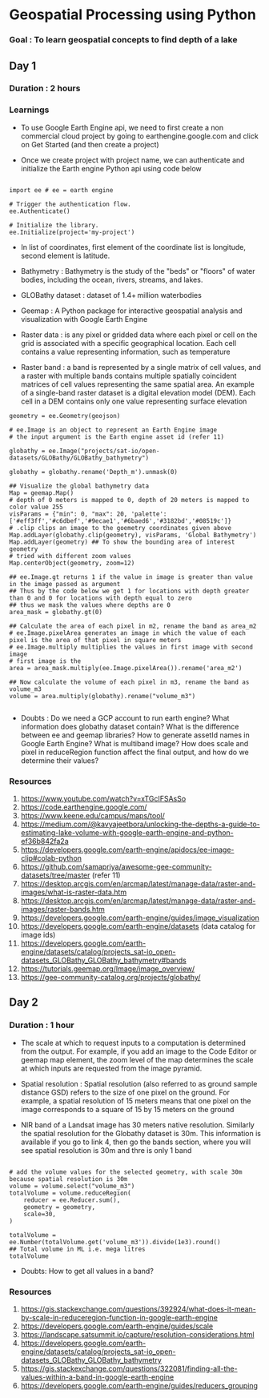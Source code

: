 # Geospatial Processing using Python

### Goal : To learn geospatial concepts to find depth of a lake

## Day 1

### Duration : 2 hours


### Learnings

* To use Google Earth Engine api, we need to first create a non commercial cloud project by going to earthengine.google.com and click on Get Started (and then create a project)

* Once we create project with project name, we can authenticate and initialize the Earth engine Python api using code below 

```

import ee # ee = earth engine

# Trigger the authentication flow.
ee.Authenticate()

# Initialize the library.
ee.Initialize(project='my-project')

```

- In list of coordinates, first element of the coordinate list is longitude, second element is latitude.

* Bathymetry : Bathymetry is the study of the "beds" or "floors" of water bodies, including the ocean, rivers, streams, and lakes.

* GLOBathy dataset : dataset of 1.4+ million waterbodies 

* Geemap : A Python package for interactive geospatial analysis and visualization with Google Earth Engine

* Raster data : is any pixel or gridded data where each pixel or cell on the grid is associated with a specific geographical location. Each cell contains a value representing information, such as temperature

* Raster band : a band is represented by a single matrix of cell values, and a raster with multiple bands contains multiple spatially coincident matrices of cell values representing the same spatial area. An example of a single-band raster dataset is a digital elevation model (DEM). Each cell in a DEM contains only one value representing surface elevation

```
geometry = ee.Geometry(geojson)

# ee.Image is an object to represent an Earth Engine image
# the input argument is the Earth engine asset id (refer 11)

globathy = ee.Image("projects/sat-io/open-datasets/GLOBathy/GLOBathy_bathymetry")

globathy = globathy.rename('Depth_m').unmask(0)

## Visualize the global bathymetry data
Map = geemap.Map()
# depth of 0 meters is mapped to 0, depth of 20 meters is mapped to color value 255
visParams = {"min": 0, "max": 20, 'palette': ['#eff3ff','#c6dbef','#9ecae1','#6baed6','#3182bd','#08519c']}
# .clip clips an image to the goemetry coordinates given above
Map.addLayer(globathy.clip(geometry), visParams, 'Global Bathymetry') 
Map.addLayer(geometry) ## To show the bounding area of interest geometry
# tried with different zoom values
Map.centerObject(geometry, zoom=12)

## ee.Image.gt returns 1 if the value in image is greater than value in the image passed as argument
## Thus by the code below we get 1 for locations with depth greater than 0 and 0 for locations with depth equal to zero
## thus we mask the values where depths are 0
area_mask = globathy.gt(0)

## Calculate the area of each pixel in m2, rename the band as area_m2
# ee.Image.pixelArea generates an image in which the value of each pixel is the area of that pixel in square meters
# ee.Image.multiply multiplies the values in first image with second image
# first image is the 
area = area_mask.multiply(ee.Image.pixelArea()).rename('area_m2')

## Now calculate the volume of each pixel in m3, rename the band as volume_m3
volume = area.multiply(globathy).rename("volume_m3")


```


* Doubts : Do we need a GCP account to run earth engine? What information does globathy dataset contain? What is the difference between ee and geemap libraries? How to generate assetId names in Google Earth Engine? What is multiband image? How does scale and pixel in reduceRegion function affect the final output, and how do we determine their values? 

### Resources
1. https://www.youtube.com/watch?v=xTGcIFSAsSo
2. https://code.earthengine.google.com/
3. https://www.keene.edu/campus/maps/tool/
4. https://medium.com/@kavyajeetbora/unlocking-the-depths-a-guide-to-estimating-lake-volume-with-google-earth-engine-and-python-ef36b842fa2a
5. https://developers.google.com/earth-engine/apidocs/ee-image-clip#colab-python
6. https://github.com/samapriya/awesome-gee-community-datasets/tree/master (refer 11)
7. https://desktop.arcgis.com/en/arcmap/latest/manage-data/raster-and-images/what-is-raster-data.htm
8. https://desktop.arcgis.com/en/arcmap/latest/manage-data/raster-and-images/raster-bands.htm
9. https://developers.google.com/earth-engine/guides/image_visualization
10. https://developers.google.com/earth-engine/datasets (data catalog for image ids)
11. https://developers.google.com/earth-engine/datasets/catalog/projects_sat-io_open-datasets_GLOBathy_GLOBathy_bathymetry#bands
12. https://tutorials.geemap.org/Image/image_overview/
13. https://gee-community-catalog.org/projects/globathy/

## Day 2

### Duration : 1 hour

*  The scale at which to request inputs to a computation is determined from the output. For example, if you add an image to the Code Editor or geemap map element, the zoom level of the map determines the scale at which inputs are requested from the image pyramid.

* Spatial resolution : Spatial resolution (also referred to as ground sample distance GSD) refers to the size of one pixel on the ground. For example, a spatial resolution of 15 meters means that one pixel on the image corresponds to a square of 15 by 15 meters on the ground

* NIR band of a Landsat image has 30 meters native resolution. Similarly the spatial resolution for the Globathy dataset is 30m. This information is available if you go to link 4, then go the bands section, where you will see spatial resolution is 30m and thre is only 1 band

```

# add the volume values for the selected geometry, with scale 30m because spatial resolution is 30m
volume = volume.select("volume_m3")
totalVolume = volume.reduceRegion(
    reducer = ee.Reducer.sum(),
    geometry = geometry,
    scale=30,
)

totalVolume = ee.Number(totalVolume.get('volume_m3')).divide(1e3).round()
## Total volume in ML i.e. mega litres
totalVolume

```

* Doubts: How to get all values in a band?

### Resources
1. https://gis.stackexchange.com/questions/392924/what-does-it-mean-by-scale-in-reduceregion-function-in-google-earth-engine
2. https://developers.google.com/earth-engine/guides/scale
3. https://landscape.satsummit.io/capture/resolution-considerations.html
4. https://developers.google.com/earth-engine/datasets/catalog/projects_sat-io_open-datasets_GLOBathy_GLOBathy_bathymetry
5. https://gis.stackexchange.com/questions/322081/finding-all-the-values-within-a-band-in-google-earth-engine
6. https://developers.google.com/earth-engine/guides/reducers_grouping
